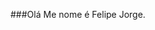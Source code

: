 ###Olá Me nome é Felipe Jorge.

<!--
- 🔭 Atualmente estou trabalhando em apreder a programar
- 🌱Atualmente estou aprendendo UML e Java
- 👯 Estou procurando colaborar em Repositórios Em Java.
- 🤔 Estou procurando ajuda com PRoduzir projetos no GitHub
- 💬Pergunte-me sobre Ideias novas se tornarem programs
- 📫 Como me encontrar: www.linkedin.com/in/felipe-jorge-315563194
- 😄 pronomes:FJ
- ⚡curiosidades: Gosto muito de Música. Ideias sobre este tema me atraem.
-->
